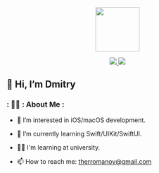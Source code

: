 <div id="header" align="center">
  <img src="https://media.giphy.com/media/M9gbBd9nbDrOTu1Mqx/giphy.gif" width="100"/>
</div>

 <p align='center'>
    <a href="https://www.linkedin.com/in/oldbbob1/">      
        <img src="https://img.shields.io/badge/linkedin-%230077B5.svg?&style=for-the-badge&logo=linkedin&logoColor=white"/>
    </a>
    <a href="https://t.me/BobbiOld">
        <img src="https://img.shields.io/badge/Telegram-2CA5E0?style=for-the-badge&logo=telegram&logoColor=white"/>
    </a>

## 👋 Hi, I’m Dmitry    
### : 🧑‍💻 : About Me :
- 👀 I’m interested in iOS/macOS development.
- 🌱 I’m currently learning Swift/UIKit/SwiftUI.
- 🧑‍💻 I'm learning at university.
- 📫 How to reach me: therromanov@gmail.com

  </p>

<!---
Oldbobb1/Oldbobb1 is a ✨ special ✨ repository because its `README.md` (this file) appears on your GitHub profile.
You can click the Preview link to take a look at your changes.
--->
